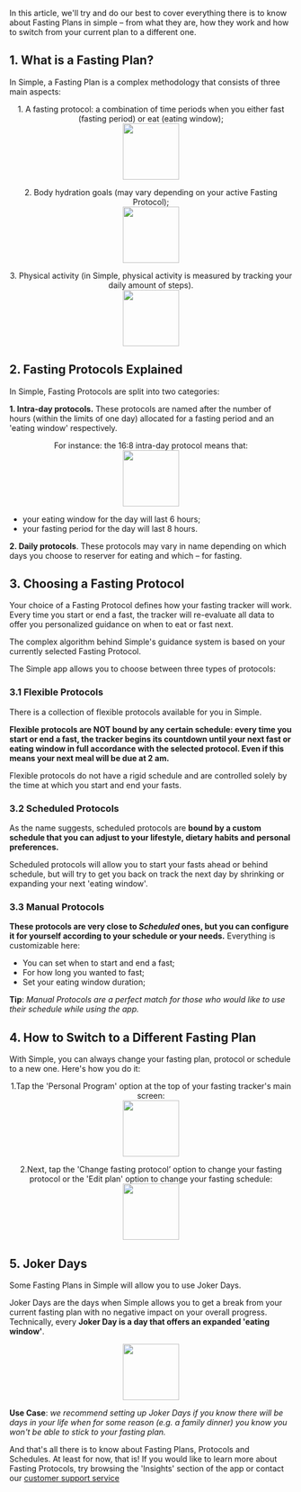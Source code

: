 In this article, we'll try and do our best to cover everything there is to know about Fasting Plans in simple – from what they are, how they work and how to switch from your current plan to a different one.

## 1. What is a Fasting Plan?
In Simple, a Fasting Plan is a complex methodology that consists of three main aspects:

<p align="center">1. A fasting protocol: a combination of time periods when you either fast (fasting period) or eat (eating window); <br/>
  <img width="100" src="https://dkea7qxfae4ft.cloudfront.net/kb/face.png">
</p>

<p align="center">2. Body hydration goals (may vary depending on your active Fasting Protocol);<br/>
  <img width="100" src="https://dkea7qxfae4ft.cloudfront.net/kb/Water.jpg">
</p>

<p align="center">3. Physical activity (in Simple, physical activity is measured by tracking your daily amount of steps).<br/>
  <img width="100" src="https://dkea7qxfae4ft.cloudfront.net/kb/Stepss.jpg">
</p>

## 2. Fasting Protocols Explained

In Simple, Fasting Protocols are split into two categories:

**1. Intra-day protocols.** These protocols are named after the number of hours (within the limits of one day) allocated for a fasting period and an 'eating window' respectively.

<p align="center"> For instance: the 16:8 intra-day protocol means that: </br>
<img width="100" src="https://dkea7qxfae4ft.cloudfront.net/kb/protocol.jpg">
</p>

 * your eating window for the day will last 6 hours;
 * your fasting period for the day will last 8 hours.

**2. Daily protocols**. These protocols may vary in name depending on which days you choose to reserver for eating and which – for fasting.

## 3. Choosing a Fasting Protocol
Your choice of a Fasting Protocol defines how your fasting tracker will work. Every time you start or end a fast, the tracker will re-evaluate all data to offer you personalized guidance on when to eat or fast next.

The complex algorithm behind Simple's guidance system is based on your currently selected Fasting Protocol.

The Simple app allows you to choose between three types of protocols:

### 3.1 Flexible Protocols
There is a collection of flexible protocols available for you in Simple.

**Flexible protocols are NOT bound by any certain schedule: every time you start or end a fast, the tracker begins its countdown until your next fast or eating window in full accordance with the selected protocol. Even if this means your next meal will be due at 2 am.**

Flexible protocols do not have a rigid schedule and are controlled solely by the time at which you start and end your fasts.


### 3.2 Scheduled Protocols
As the name suggests, scheduled protocols are **bound by a custom schedule that you can adjust to your lifestyle, dietary habits and personal preferences.**

Scheduled protocols will allow you to start your fasts ahead or behind schedule, but will try to get you back on track the next day by shrinking or expanding your next 'eating window'.

### 3.3 Manual Protocols

**These protocols are very close to *Scheduled* ones, but you can configure it for yourself according to your schedule or your needs.**  Everything is customizable here:

- You can set when to start and end a fast;
- For how long you wanted to fast;
- Set your eating window duration;

**Tip**: *Manual Protocols are a perfect match for those who would like to use their schedule while using the app.*

## 4. How to Switch to a Different Fasting Plan
With Simple, you can always change your fasting plan, protocol or schedule to a new one. Here's how you do it:

<p align="center"> 1.Tap the 'Personal Program' option at the top of your fasting tracker's main screen: <br/>
  <img width="100" src="https://dkea7qxfae4ft.cloudfront.net/kb/personal.png">
</p>

<p align="center"> 2.Next, tap the 'Change fasting protocol’ option to change your fasting protocol or the 'Edit plan' option to change your fasting schedule: <br/>
  <img width="100" src="https://dkea7qxfae4ft.cloudfront.net/kb/changess.png"><br/>
</p>

## 5. Joker Days

Some Fasting Plans in Simple will allow you to use Joker Days.

Joker Days are the days when Simple allows you to get a break from your current fasting plan with no negative impact on your overall progress. Technically, every **Joker Day is a day that offers an expanded 'eating window'**.

<p align="center">
 <img width="100" src="https://dkea7qxfae4ft.cloudfront.net/kb/IMAGE+2020-04-01+20%3A23%3A12.jpg">
</p>

**Use Case**: *we recommend setting up Joker Days if you know there will be days in your life when for some reason (e.g. a family dinner) you know you won't be able to stick to your fasting plan.*

And that's all there is to know about Fasting Plans, Protocols and Schedules. At least for now, that is! If you would like to learn more about Fasting Protocols, try browsing the 'Insights' section of the app or contact our [customer support service](mailto:care@simple.life)